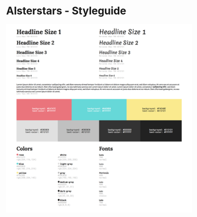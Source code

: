 # Alsterstars - Styleguide

![](https://github.com/Gummibeer/alsterstars-styleguide/blob/master/styleguide.png)